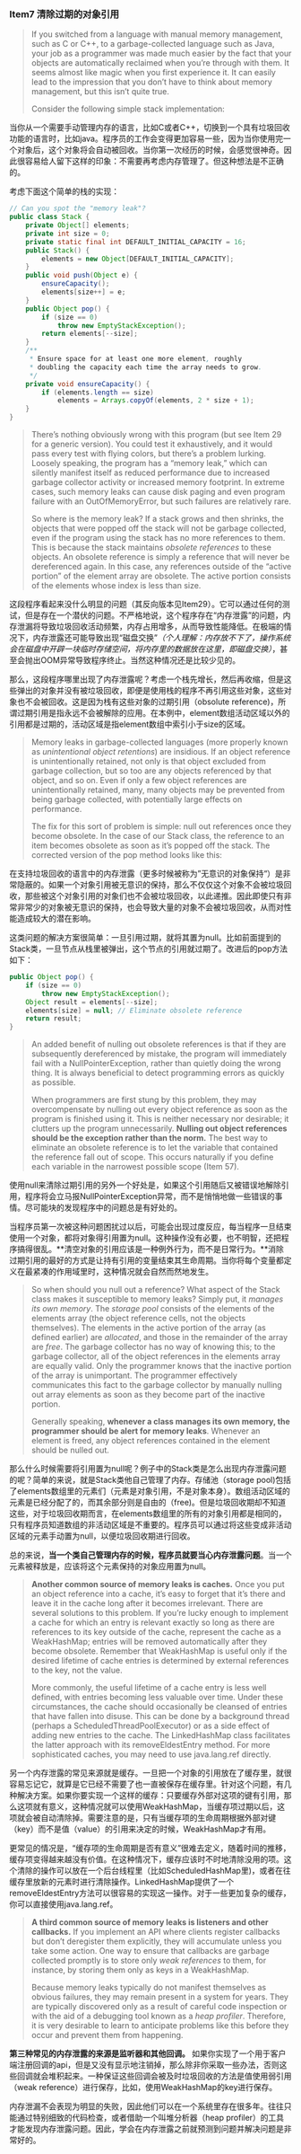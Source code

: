 ### Item7 清除过期的对象引用

> If you switched from a language with manual memory management, such as C or C++, to a garbage-collected language such as Java, your job as a programmer was made much easier by the fact that your objects are automatically reclaimed when you’re through with them. It seems almost like magic when you first experience it. It can easily lead to the impression that you don’t have to think about memory management, but this isn’t quite true.
>
> Consider the following simple stack implementation:

当你从一个需要手动管理内存的语言，比如C或者C++，切换到一个具有垃圾回收功能的语言时，比如java。程序员的工作会变得更加容易一些，因为当你使用完一个对象后，这个对象将会自动被回收。当你第一次经历的时候，会感觉很神奇。因此很容易给人留下这样的印象：不需要再考虑内存管理了。但这种想法是不正确的。

考虑下面这个简单的栈的实现：

```java
// Can you spot the "memory leak"?
public class Stack {
    private Object[] elements;
    private int size = 0;
    private static final int DEFAULT_INITIAL_CAPACITY = 16;
    public Stack() {
        elements = new Object[DEFAULT_INITIAL_CAPACITY];
    } 
    public void push(Object e) {
        ensureCapacity();
        elements[size++] = e;
    } 
    public Object pop() {
        if (size == 0)
            throw new EmptyStackException();
        return elements[--size];
    } 
    /**
     * Ensure space for at least one more element, roughly
     * doubling the capacity each time the array needs to grow.
     */
    private void ensureCapacity() {
        if (elements.length == size)
            elements = Arrays.copyOf(elements, 2 * size + 1);
    }
}
```

> There’s nothing obviously wrong with this program (but see Item 29 for a generic version). You could test it exhaustively, and it would pass every test with flying colors, but there’s a problem lurking. Loosely speaking, the program has a “memory leak,” which can silently manifest itself as reduced performance due to increased garbage collector activity or increased memory footprint. In extreme cases, such memory leaks can cause disk paging and even program failure with an OutOfMemoryError, but such failures are relatively rare.
>
> So where is the memory leak? If a stack grows and then shrinks, the objects that were popped off the stack will not be garbage collected, even if the program using the stack has no more references to them. This is because the stack maintains *obsolete references* to these objects. An obsolete reference is simply a reference that will never be dereferenced again. In this case, any references outside of the “active portion” of the element array are obsolete. The active portion consists of the elements whose index is less than size.

这段程序看起来没什么明显的问题（其反向版本见Item29）。它可以通过任何的测试，但是存在一个潜伏的问题。不严格地说，这个程序存在“内存泄露”的问题，内存泄漏将导致垃圾回收活动频繁，内存占用增多，从而导致性能降低。在极端的情况下，内存泄露还可能导致出现“磁盘交换”*（个人理解：内存放不下了，操作系统会在磁盘中开辟一块临时存储空间，将内存里的数据放在这里，即磁盘交换）*，甚至会抛出OOM异常导致程序终止。当然这种情况还是比较少见的。

那么，这段程序哪里出现了内存泄露呢？考虑一个栈先增长，然后再收缩，但是这些弹出的对象并没有被垃圾回收，即便是使用栈的程序不再引用这些对象，这些对象也不会被回收。这是因为栈有这些对象的过期引用（obsolute reference)，所谓过期引用是指永远不会被解除的应用。在本例中，element数组活动区域以外的引用都是过期的，活动区域是指element数组中索引小于size的区域。

> Memory leaks in garbage-collected languages (more properly known as *unintentional object retentions*) are insidious. If an object reference is unintentionally retained, not only is that object excluded from garbage collection, but so too are any objects referenced by that object, and so on. Even if only a few object references are unintentionally retained, many, many objects may be prevented from being garbage collected, with potentially large effects on performance.
>
> The fix for this sort of problem is simple: null out references once they become obsolete. In the case of our Stack class, the reference to an item becomes obsolete as soon as it’s popped off the stack. The corrected version of the pop method looks like this:

在支持垃圾回收的语言中的内存泄露（更多时候被称为”无意识的对象保持“）是非常隐蔽的。如果一个对象引用被无意识的保持，那么不仅仅这个对象不会被垃圾回收，那些被这个对象引用的对象们也不会被垃圾回收，以此递推。因此即使只有非常非常少的对象被无意识的保持，也会导致大量的对象不会被垃圾回收，从而对性能造成较大的潜在影响。

这类问题的解决方案很简单：一旦引用过期，就将其置为null。比如前面提到的Stack类，一旦节点从栈里被弹出，这个节点的引用就过期了。改进后的pop方法如下：

```java
public Object pop() {
    if (size == 0)
        throw new EmptyStackException();
    Object result = elements[--size];
    elements[size] = null; // Eliminate obsolete reference
    return result;
}
```

> An added benefit of nulling out obsolete references is that if they are subsequently dereferenced by mistake, the program will immediately fail with a NullPointerException, rather than quietly doing the wrong thing. It is always beneficial to detect programming errors as quickly as possible.
>
> When programmers are first stung by this problem, they may overcompensate by nulling out every object reference as soon as the program is finished using it. This is neither necessary nor desirable; it clutters up the program unnecessarily. **Nulling out object references should be the exception rather than the norm.** The best way to eliminate an obsolete reference is to let the variable that contained the reference fall out of scope. This occurs naturally if you define each variable in the narrowest possible scope (Item 57).

使用null来清除过期引用的另外一个好处是，如果这个引用随后又被错误地解除引用，程序将会立马报NullPointerException异常，而不是悄悄地做一些错误的事情。尽可能块的发现程序中的问题总是有好处的。

当程序员第一次被这种问题困扰过以后，可能会出现过度反应，每当程序一旦结束使用一个对象，都将对象得引用置为null。这种操作没有必要，也不明智，还把程序搞得很乱。**清空对象的引用应该是一种例外行为，而不是日常行为。**消除过期引用的最好的方式是让持有引用的变量结束其生命周期。当你将每个变量都定义在最紧凑的作用域里时，这种情况就会自然而然地发生。

> So when should you null out a reference? What aspect of the Stack class makes it susceptible to memory leaks? Simply put, it *manages its own memory*. The *storage pool* consists of the elements of the elements array (the object reference cells, not the objects themselves). The elements in the active portion of the array (as defined earlier) are *allocated*, and those in the remainder of the array are *free*. The garbage collector has no way of knowing this; to the garbage collector, all of the object references in the elements array are equally valid. Only the programmer knows that the inactive portion of the array is unimportant. The programmer effectively communicates this fact to the garbage collector by manually nulling out array elements as soon as they become part of the inactive portion.
>
> Generally speaking, **whenever a class manages its own memory, the programmer should be alert for memory leaks**. Whenever an element is freed, any object references contained in the element should be nulled out.

那么什么时候需要将引用置为null呢？例子中的Stack类是怎么出现内存泄露问题的呢？简单的来说，就是Stack类他自己管理了内存。存储池（storage pool)包括了elements数组里的元素们（元素是对象引用，不是对象本身）。数组活动区域的元素是已经分配了的，而其余部分则是自由的（free)。但是垃圾回收期却不知道这些，对于垃圾回收期而言，在elements数组里的所有的对象引用都是相同的，只有程序员知道数组的非活动区域是不重要的。程序员可以通过将这些变成非活动区域的元素手动置为null，以便垃圾回收期进行回收。

总的来说，**当一个类自己管理内存的时候，程序员就要当心内存泄露问题**。当一个元素被释放是，应该将这个元素保持的对象应用置为null。

> **Another common source of memory leaks is caches.** Once you put an object reference into a cache, it’s easy to forget that it’s there and leave it in the cache long after it becomes irrelevant. There are several solutions to this problem. If you’re lucky enough to implement a cache for which an entry is relevant exactly so long as there are references to its key outside of the cache, represent the cache as a WeakHashMap; entries will be removed automatically after they become obsolete. Remember that WeakHashMap is useful only if the desired lifetime of cache entries is determined by external references to the key, not the value.
>
> More commonly, the useful lifetime of a cache entry is less well defined, with entries becoming less valuable over time. Under these circumstances, the cache should occasionally be cleansed of entries that have fallen into disuse. This can be done by a background thread (perhaps a ScheduledThreadPoolExecutor) or as a side effect of adding new entries to the cache. The LinkedHashMap class facilitates the latter approach with its removeEldestEntry method. For more sophisticated caches, you may need to use java.lang.ref directly.

另一个内存泄露的常见来源就是缓存。一旦把一个对象的引用放在了缓存里，就很容易忘记它，就算是它已经不需要了也一直被保存在缓存里。针对这个问题，有几种解决方案。如果你要实现一个这样的缓存：只要缓存外部对这项的键有引用，那么这项就有意义，这种情况就可以使用WeakHashMap，当缓存项过期以后，这项就会被自动清除掉。需要注意的是，只有当缓存项的生命周期根据外部对键（key）而不是值（value）的引用来决定的时候，WeakHashMap才有用。

更常见的情况是，“缓存项的生命周期是否有意义”很难去定义，随着时间的推移，缓存项变得越来越没有价值。在这种情况下，缓存应该时不时地清除没用的项。这个清除的操作可以放在一个后台线程里（比如ScheduledHashMap里)，或者在往缓存里放新的元素时进行清除操作。LinkedHashMap提供了一个removeEldestEntry方法可以很容易的实现这一操作。对于一些更加复杂的缓存，你可以直接使用java.lang.ref。

> **A third common source of memory leaks is listeners and other callbacks.** If you implement an API where clients register callbacks but don’t deregister them explicitly, they will accumulate unless you take some action. One way to ensure that callbacks are garbage collected promptly is to store only *weak references* to them, for instance, by storing them only as keys in a WeakHashMap.
>
> Because memory leaks typically do not manifest themselves as obvious failures, they may remain present in a system for years. They are typically discovered only as a result of careful code inspection or with the aid of a debugging tool known as a *heap profiler*. Therefore, it is very desirable to learn to anticipate problems like this before they occur and prevent them from happening.

**第三种常见的内存泄露的来源是监听器和其他回调。** 如果你实现了一个用于客户端注册回调的api，但是又没有显示地注销掉，那么除非你采取一些办法，否则这些回调就会堆积起来。一种保证这些回调会被及时垃圾回收的方法是值使用弱引用（weak reference）进行保存，比如，使用WeakHashMap的key进行保存。

内存泄漏不会表现为明显的失败，因此他们可以在一个系统里存在很多年。往往只能通过特别细致的代码检查，或者借助一个叫堆分析器（heap profiler）的工具才能发现内存泄露问题。因此，学会在内存泄露之前就预测到问题并解决问题是非常好的。
